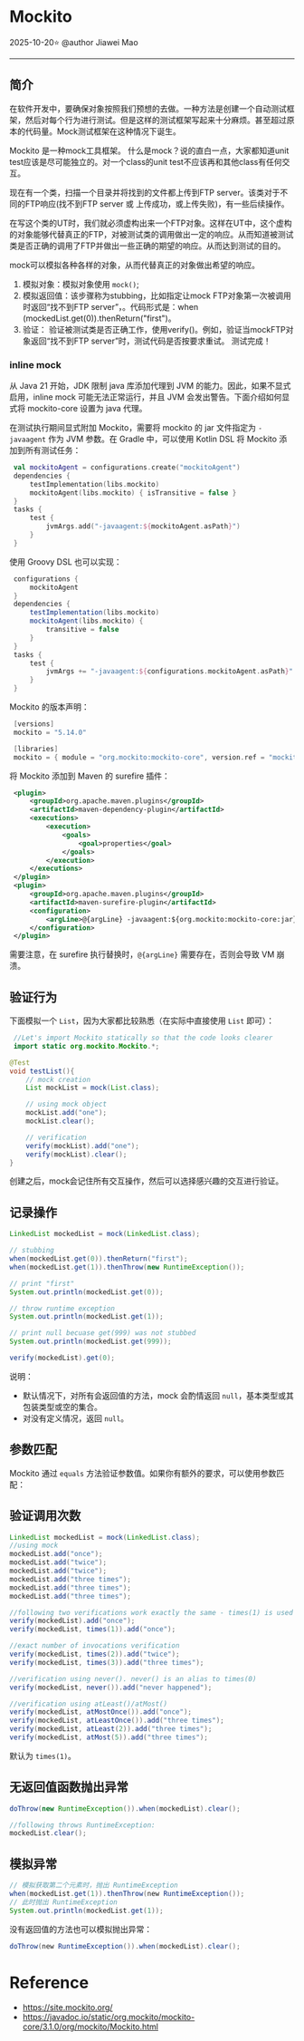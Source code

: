 # Mockito

2025-10-20⭐
@author Jiawei Mao
***
## 简介
在软件开发中，要确保对象按照我们预想的去做。一种方法是创建一个自动测试框架，然后对每个行为进行测试。但是这样的测试框架写起来十分麻烦。甚至超过原本的代码量。Mock测试框架在这种情况下诞生。

Mockito 是一种mock工具框架。
什么是mock？说的直白一点，大家都知道unit test应该是尽可能独立的。对一个class的unit test不应该再和其他class有任何交互。

现在有一个类，扫描一个目录并将找到的文件都上传到FTP server。该类对于不同的FTP响应(找不到FTP server 或 上传成功，或上传失败)，有一些后续操作。

在写这个类的UT时，我们就必须虚构出来一个FTP对象。这样在UT中，这个虚构的对象能够代替真正的FTP，对被测试类的调用做出一定的响应。从而知道被测试类是否正确的调用了FTP并做出一些正确的期望的响应。从而达到测试的目的。

mock可以模拟各种各样的对象，从而代替真正的对象做出希望的响应。
1) 模拟对象：模拟对象使用 `mock()`;
2) 模拟返回值：该步骤称为stubbing，比如指定让mock FTP对象第一次被调用时返回“找不到FTP server”，。代码形式是：when (mockedList.get(0)).thenReturn("first")。
3) 验证： 验证被测试类是否正确工作，使用verify()。例如，验证当mockFTP对象返回“找不到FTP server”时，测试代码是否按要求重试。
    测试完成！

### inline mock

从 Java 21 开始，JDK 限制 java 库添加代理到 JVM 的能力。因此，如果不显式启用，inline mock 可能无法正常运行，并且 JVM 会发出警告。下面介绍如何显式将 mockito-core 设置为  java 代理。

在测试执行期间显式附加 Mockito，需要将 mockito 的 jar 文件指定为 `-javaagent` 作为 JVM 参数。在 Gradle 中，可以使用 Kotlin DSL 将 Mockito 添加到所有测试任务：

```kotlin
 val mockitoAgent = configurations.create("mockitoAgent")
 dependencies {
     testImplementation(libs.mockito)
     mockitoAgent(libs.mockito) { isTransitive = false }
 }
 tasks {
     test {
         jvmArgs.add("-javaagent:${mockitoAgent.asPath}")
     }
 }
```

使用 Groovy DSL 也可以实现：

```groovy
 configurations {
     mockitoAgent
 }
 dependencies {
     testImplementation(libs.mockito)
     mockitoAgent(libs.mockito) {
         transitive = false
     }
 }
 tasks {
     test {
         jvmArgs += "-javaagent:${configurations.mockitoAgent.asPath}"
     }
 }
```

Mockito 的版本声明：

```groovy
 [versions]
 mockito = "5.14.0"

 [libraries]
 mockito = { module = "org.mockito:mockito-core", version.ref = "mockito" }
```

将 Mockito 添加到 Maven 的 surefire 插件：

```xml
 <plugin>
     <groupId>org.apache.maven.plugins</groupId>
     <artifactId>maven-dependency-plugin</artifactId>
     <executions>
         <execution>
             <goals>
                 <goal>properties</goal>
             </goals>
         </execution>
     </executions>
 </plugin>
 <plugin>
     <groupId>org.apache.maven.plugins</groupId>
     <artifactId>maven-surefire-plugin</artifactId>
     <configuration>
         <argLine>@{argLine} -javaagent:${org.mockito:mockito-core:jar}</argLine>
     </configuration>
 </plugin>
```

需要注意，在 surefire 执行替换时，`@{argLine}` 需要存在，否则会导致 VM 崩溃。

## 验证行为
下面模拟一个 `List`，因为大家都比较熟悉（在实际中直接使用 `List` 即可）：
```java
 //Let's import Mockito statically so that the code looks clearer
 import static org.mockito.Mockito.*;

@Test
void testList(){
    // mock creation
    List mockList = mock(List.class);

    // using mock object
    mockList.add("one");
    mockList.clear();

    // verification
    verify(mockList).add("one");
    verify(mockList).clear();
}
```
创建之后，mock会记住所有交互操作，然后可以选择感兴趣的交互进行验证。

## 记录操作
```java
LinkedList mockedList = mock(LinkedList.class);

// stubbing
when(mockedList.get(0)).thenReturn("first");
when(mockedList.get(1)).thenThrow(new RuntimeException());

// print "first"
System.out.println(mockedList.get(0));

// throw runtime exception
System.out.println(mockedList.get(1));

// print null becuase get(999) was not stubbed
System.out.println(mockedList.get(999));

verify(mockedList).get(0);
```
说明：
- 默认情况下，对所有会返回值的方法，mock 会酌情返回 `null`，基本类型或其包装类型或空的集合。
- 对没有定义情况，返回 `null`。

## 参数匹配
Mockito 通过 `equals` 方法验证参数值。如果你有额外的要求，可以使用参数匹配：


## 验证调用次数
```java
LinkedList mockedList = mock(LinkedList.class);
//using mock
mockedList.add("once");
mockedList.add("twice");
mockedList.add("twice");
mockedList.add("three times");
mockedList.add("three times");
mockedList.add("three times");

//following two verifications work exactly the same - times(1) is used by default
verify(mockedList).add("once");
verify(mockedList, times(1)).add("once");

//exact number of invocations verification
verify(mockedList, times(2)).add("twice");
verify(mockedList, times(3)).add("three times");

//verification using never(). never() is an alias to times(0)
verify(mockedList, never()).add("never happened");

//verification using atLeast()/atMost()
verify(mockedList, atMostOnce()).add("once");
verify(mockedList, atLeastOnce()).add("three times");
verify(mockedList, atLeast(2)).add("three times");
verify(mockedList, atMost(5)).add("three times");
```
默认为 `times(1)`。

## 无返回值函数抛出异常
```java
doThrow(new RuntimeException()).when(mockedList).clear();

//following throws RuntimeException:
mockedList.clear();
```

## 

## 模拟异常
```java
// 模拟获取第二个元素时，抛出 RuntimeException
when(mockedList.get(1)).thenThrow(new RuntimeException());
// 此时抛出 RuntimeException
System.out.println(mockedList.get(1));
```
没有返回值的方法也可以模拟抛出异常：
```java
doThrow(new RuntimeException()).when(mockedList).clear();
```

# Reference

- https://site.mockito.org/
- https://javadoc.io/static/org.mockito/mockito-core/3.1.0/org/mockito/Mockito.html